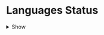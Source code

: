 # Languages Status
<details>
<summary>Show</summary>
<p>
|Language|                                                                                                                                                                                                                                                                                                                                                                                                                                                                                                                                                                                                                                                                                                                                                                                                                                                                                                                                                                                                                                                                                                                                                                                                                                                                                                                                                                                                                                                                                                                                                                                                                                                                                                      Not Done                                                                                                                                                                                                                                                                                                                                                                                                                                                                                                                                                                                                                                                                                                                                                                                                                                                                                                                                                                                                                                                                                                                                                                                                                                                                                                                                                                                                                                                                                                                                                                                                                                                                                                      |
|--------|--------------------------------------------------------------------------------------------------------------------------------------------------------------------------------------------------------------------------------------------------------------------------------------------------------------------------------------------------------------------------------------------------------------------------------------------------------------------------------------------------------------------------------------------------------------------------------------------------------------------------------------------------------------------------------------------------------------------------------------------------------------------------------------------------------------------------------------------------------------------------------------------------------------------------------------------------------------------------------------------------------------------------------------------------------------------------------------------------------------------------------------------------------------------------------------------------------------------------------------------------------------------------------------------------------------------------------------------------------------------------------------------------------------------------------------------------------------------------------------------------------------------------------------------------------------------------------------------------------------------------------------------------------------------------------------------------------------------------------------------------------------------------------------------------------------------------------------------------------------------------------------------------------------------------------------------------------------------------------------------------------------------------------------------------------------------------------------------------------------------------------------------------------------------------------------------------------------------------------------------------------------------------------------------------------------------------------------------------------------------------------------------------------------------------------------------------------------------------------------------------------------------------------------------------------------------------------------------------------------------------------------------------------------------------------------------------------------------------------------------------------------------------------------------------------------------------------------------------------------------------------------------------------------------------------------------------------------------------------------------------------------------------------------------------------------------------------------------------------------------------------------------------------------------------------------------------------------------------------------------------------------------------------------------------------------------------------------------------------------------------------------------------------------------|
|ru      |clan_5, glitch_1, sudo_4, udl_7, pmbot_1, pmbot_2, pmbot_3, pmbot_4, pmbot_5, pmbot_6, pmbot_7,                                                                                                                                                                                                                                                                                                                                                                                                                                                                                                                                                                                                                                                                                                                                                                                                                                                                                                                                                                                                                                                                                                                                                                                                                                                                                                                                                                                                                                                                                                                                                                                                                                                                                                                                                                                                                                                                                                                                                                                                                                                                                                                                                                                                                                                                                                                                                                                                                                                                                                                                                                                                                                                                                                                                                                                                                                                                                                                                                                                                                                                                                                                                                                                                                                                                                                                     |
|fr      |com_1, com_2, com_3, com_4, com_5, com_6, can_1, can_2, can_3, can_4, help_1, help_2, help_3, help_4, help_5, help_6, help_7, help_8, help_9, help_10, help_11, userlogs_1, userlogs_2, userlogs_3, userlogs_4, userlogs_5, adm_1, adm_2, adm_3, pro_1, pro_2, de_1, de_2, ban_1, ban_2, ban_3, ban_4, ban_5, tban_1, tban_2, unban_1, unban_2, unban_3, kick_1, kick_2, kick_3, kick_4, pin_1, pinned_1, unpin_1, listpin_1, purge_1, purgeall_1, purgeall_2, aki_1, aki_2, aki_3, antiflood_1, antiflood_2, antiflood_3, antiflood_4, antiflood_5, ascii_1, ascii_2, audiotools_1, audiotools_2, audiotools_3, audiotools_4, audiotools_5, audiotools_6, audiotools_7, audiotools_8, audiotools_9, audiotools_10, asstcmd_1, asstcmd_2, asstcmd_3, asstcmd_4, asstcmd_5, asstcmd_6, act_1, act_2, autopic_1, autopic_2, autopic_3, autopic_4, autopic_5, inline_1, inline_2, inline_3, inline_4, inline_5, inline_6, inline_7, inline_8, inline_9, tagnot_1, tagnot_2, wspr_1, wspr_2, wspr_3, wspr_4, wspr_5, afk_1, afk_2, afk_3, afk_4, afk_5, afk_6, bot_1, bot_2, bot_3, bot_4, bot_5, alive_1, log, ping, usage, usage_simple, shutdown, blk_1, blk_2, blk_3, blk_4, blk_5, blk_6, bd_1, bd_2, bd_3, bd_4, bd_5, bd_6, bd_7, bd_8, bd_9, calc_1, calc_2, cha_1, cha_2, cha_3, cha_4, cha_5, cha_6, cha_7, cha_8, carbon_1, carbon_2, carbon_3, chab_1, chab_2, chab_3, chats_1, chats_2, chats_3, chats_4, chats_5, chats_6, clan_1, clan_2, clan_3, clan_4, clan_5, cvt_1, cvt_2, cvt_3, cvt_4, cvt_5, cvt_6, cvt_7, cvt_8, eod_1, eod_2, core_1, core_2, core_3, core_4, core_5, core_6, core_7, core_8, core_9, core_10, core_11, core_12, core_13, core_14, core_15, core_16, core_17, core_18, devs_1, devs_2, devs_3, dm_1, dm_2, dm_3, dm_4, dm_5, dm_6, echo_1, fka_1, sf_1, sf_2, sf_3, sf_4, sf_5, sf_6, sf_7, sf_8, sf_9, sf_10, sf_11, sf_12, sf_13, sf_14, sf_15, sf_16, sf_17, sf_18, sf_19, sf_20, sf_21, sf_22, sf_23, flr_1, flr_2, flr_3, flr_4, flr_5, flr_6, fgn_1, fsub_1, fsub_2, fsub_3, fsub_4, fsub_5, fsub_6, fsub_7, fsub_8, ex_1, gdrive_1, gdrive_2, gdrive_3, gdrive_4, gdrive_5, gdrive_6, gdrive_7, gas_1, grt_1, grt_2, grt_3, grt_4, grt_5, grt_6, grt_7, glitch_1, mdi_1, nightm_1, nightm_2, nightm_3, nightm_4, nightm_5, pmperm_1, pmperm_2, pmperm_3, schdl_1, schdl_2, srch_1, srch_2, srch_3, snip_1, snip_2, snip_3, spcltool_1, spcltool_2, spcltool_3, spcltool_4, spcltool_5, spcltool_6, spcltool_7, spcltool_8, spcltool_9, sudo_1, sudo_2, sudo_3, sudo_4, unspl_1, upd_1, upd_2, upd_3, upd_4, upd_5, upd_6, upd_7, udl_1, udl_2, udl_3, udl_4, udl_5, udl_6, udl_7, wrd_1, wrd_2, wrd_3, wrd_4, wrd_5, wrd_6, wrd_7, wrd_8, prof_1, prof_2, notes_1, notes_2, notes_3, notes_4, notes_5, sts_1, sts_2, sts_3, sts_4, sts_5, sts_6, sts_7, sts_8, sts_9, sts_10, sts_11, sts_12, sts_13, whs_1, whs_2, whs_3, whs_4, wbl_1, writer_1, wbs_1, wbs_2, wbs_3, youtube_1, youtube_2, youtube_3, youtube_4, youtube_5, youtube_6, youtube_7, youtube_8, zip_1, zip_2, zip_3, ast_1, ast_2, ast_3, instu_1, instu_2, instu_3, instu_4, clst_1, clst_2, clst_3, clst_4, clst_5, pmbot_1, pmbot_2, pmbot_3, pmbot_4, pmbot_5, pmbot_6, pmbot_7, vcbot_1, vcbot_2, vcbot_3, vcbot_4, vcbot_5, vcbot_6, vcbot_7, vcbot_8, vcbot_9, vcbot_10, vcbot_11, vcbot_12, vcbot_13, vcbot_14, vcbot_15, vcbot_16, vcbot_17, vcbot_18, vcbot_19, vcbot_20, vcbot_21, vcbot_22, |
|en      |                                                                                                                                                                                                                                                                                                                                                                                                                                                                                                                                                                                                                                                                                                                                                                                                                                                                                                                                                                                                                                                                                                                                                                                                                                                                                                                                                                                                                                                                                                                                                                                                                                                                                                                                                                                                                                                                                                                                                                                                                                                                                                                                                                                                                                                                                                                                                                                                                                                                                                                                                                                                                                                                                                                                                                                                                                                                                                                                                                                                                                                                                                                                                                                                                                                                                                                                                                                                                    |
|fa      |com_3, com_4, com_5, com_6, can_1, can_2, can_3, can_4, help_4, help_5, help_6, help_7, help_8, help_9, help_10, help_11, userlogs_1, userlogs_2, userlogs_3, userlogs_4, userlogs_5, adm_1, adm_2, adm_3, pro_1, pro_2, de_1, de_2, ban_1, ban_2, ban_3, ban_4, ban_5, tban_1, tban_2, unban_1, unban_2, unban_3, kick_1, kick_2, kick_3, kick_4, pin_1, pinned_1, unpin_1, listpin_1, purge_1, purgeall_1, purgeall_2, aki_1, aki_2, aki_3, antiflood_1, antiflood_2, antiflood_3, antiflood_4, antiflood_5, ascii_1, ascii_2, audiotools_1, audiotools_2, audiotools_3, audiotools_4, audiotools_5, audiotools_6, audiotools_7, audiotools_8, audiotools_9, audiotools_10, asstcmd_1, asstcmd_2, asstcmd_3, asstcmd_4, asstcmd_5, asstcmd_6, act_1, act_2, autopic_4, autopic_5, inline_6, inline_7, inline_8, inline_9, wspr_3, wspr_4, wspr_5, bot_1, bot_2, bot_3, bot_4, bot_5, log, ping, usage, usage_simple, blk_1, blk_2, blk_3, blk_4, blk_5, blk_6, bd_7, bd_8, bd_9, calc_1, calc_2, cha_1, cha_2, cha_3, cha_4, cha_5, cha_6, cha_7, cha_8, carbon_3, chab_1, chab_2, chab_3, clan_1, clan_2, clan_3, clan_4, clan_5, cvt_5, cvt_6, cvt_7, cvt_8, eod_1, eod_2, devs_1, devs_2, devs_3, dm_1, dm_2, dm_3, dm_4, dm_5, dm_6, echo_1, fka_1, sf_22, sf_23, flr_1, flr_2, flr_3, flr_4, flr_5, flr_6, fgn_1, fsub_1, fsub_2, fsub_3, fsub_4, fsub_5, fsub_6, fsub_7, fsub_8, ex_1, gas_1, grt_1, grt_2, grt_3, grt_4, grt_5, grt_6, grt_7, glitch_1, mdi_1, nightm_1, nightm_2, nightm_3, nightm_4, nightm_5, schdl_1, schdl_2, srch_1, srch_2, srch_3, snip_1, snip_2, snip_3, spcltool_1, spcltool_2, spcltool_3, spcltool_4, spcltool_5, spcltool_6, spcltool_7, spcltool_8, spcltool_9, sudo_1, sudo_2, sudo_3, sudo_4, unspl_1, udl_4, udl_5, udl_6, udl_7, wrd_4, wrd_5, wrd_6, wrd_7, wrd_8, prof_1, prof_2, notes_1, notes_2, notes_3, notes_4, notes_5, sts_1, sts_2, sts_3, sts_4, sts_5, sts_6, sts_7, sts_8, sts_9, sts_10, sts_11, sts_12, sts_13, whs_1, whs_2, whs_3, whs_4, wbl_1, writer_1, wbs_1, wbs_2, wbs_3, youtube_1, youtube_2, youtube_3, youtube_4, youtube_5, youtube_6, youtube_7, youtube_8, zip_1, zip_2, zip_3, instu_1, instu_2, instu_3, instu_4, clst_1, clst_2, clst_3, clst_4, clst_5, pmbot_1, pmbot_2, pmbot_3, pmbot_4, pmbot_5, pmbot_6, pmbot_7, vcbot_1, vcbot_2, vcbot_3, vcbot_4, vcbot_5, vcbot_6, vcbot_7, vcbot_8, vcbot_9, vcbot_10, vcbot_11, vcbot_12, vcbot_13, vcbot_14, vcbot_15, vcbot_16, vcbot_17, vcbot_18, vcbot_19, vcbot_20, vcbot_21, vcbot_22,                                                                                                                                                                                                                                                                                                                                                                                                                                                                                                                                                                                                                                                                                                                                                                                                                                                                                            |
|bn      |com_3, com_4, com_5, com_6, can_1, can_2, can_3, can_4, help_5, help_6, help_7, help_8, help_9, help_10, help_11, userlogs_1, userlogs_2, userlogs_3, userlogs_4, userlogs_5, adm_1, adm_2, adm_3, pro_1, pro_2, de_1, de_2, ban_1, ban_2, ban_3, ban_4, ban_5, tban_1, tban_2, unban_1, unban_2, unban_3, kick_1, kick_2, kick_3, kick_4, pin_1, pinned_1, unpin_1, listpin_1, purge_1, purgeall_1, purgeall_2, aki_1, aki_2, aki_3, antiflood_1, antiflood_2, antiflood_3, antiflood_4, antiflood_5, ascii_1, ascii_2, audiotools_1, audiotools_2, audiotools_3, audiotools_4, audiotools_5, audiotools_6, audiotools_7, audiotools_8, audiotools_9, audiotools_10, asstcmd_1, asstcmd_2, asstcmd_3, asstcmd_4, asstcmd_5, asstcmd_6, act_1, act_2, autopic_4, autopic_5, inline_6, inline_7, inline_8, inline_9, wspr_3, wspr_4, wspr_5, bot_1, bot_2, bot_3, bot_4, bot_5, usage_simple, blk_1, blk_2, blk_3, blk_4, blk_5, blk_6, bd_7, bd_8, bd_9, calc_1, calc_2, cha_1, cha_2, cha_3, cha_4, cha_5, cha_6, cha_7, cha_8, carbon_3, chab_1, chab_2, chab_3, clan_1, clan_2, clan_3, clan_4, clan_5, cvt_5, cvt_6, cvt_7, cvt_8, eod_1, eod_2, devs_1, devs_2, devs_3, dm_1, dm_2, dm_3, dm_4, dm_5, dm_6, echo_1, fka_1, sf_22, sf_23, flr_1, flr_2, flr_3, flr_4, flr_5, flr_6, fgn_1, fsub_1, fsub_2, fsub_3, fsub_4, fsub_5, fsub_6, fsub_7, fsub_8, ex_1, gas_1, grt_1, grt_2, grt_3, grt_4, grt_5, grt_6, grt_7, glitch_1, mdi_1, nightm_1, nightm_2, nightm_3, nightm_4, nightm_5, schdl_1, schdl_2, srch_1, srch_2, srch_3, snip_1, snip_2, snip_3, spcltool_1, spcltool_2, spcltool_3, spcltool_4, spcltool_5, spcltool_6, spcltool_7, spcltool_8, spcltool_9, sudo_1, sudo_2, sudo_3, sudo_4, unspl_1, udl_4, udl_5, udl_6, udl_7, wrd_4, wrd_5, wrd_6, wrd_7, wrd_8, prof_1, prof_2, notes_1, notes_2, notes_3, notes_4, notes_5, sts_1, sts_2, sts_3, sts_4, sts_5, sts_6, sts_7, sts_8, sts_9, sts_10, sts_11, sts_12, sts_13, whs_1, whs_2, whs_3, whs_4, wbl_1, writer_1, wbs_1, wbs_2, wbs_3, youtube_1, youtube_2, youtube_3, youtube_4, youtube_5, youtube_6, youtube_7, youtube_8, zip_1, zip_2, zip_3, instu_1, instu_2, instu_3, instu_4, clst_1, clst_2, clst_3, clst_4, clst_5, pmbot_1, pmbot_2, pmbot_3, pmbot_4, pmbot_5, pmbot_6, pmbot_7, vcbot_1, vcbot_2, vcbot_3, vcbot_4, vcbot_5, vcbot_6, vcbot_7, vcbot_8, vcbot_9, vcbot_10, vcbot_11, vcbot_12, vcbot_13, vcbot_14, vcbot_15, vcbot_16, vcbot_17, vcbot_18, vcbot_19, vcbot_20, vcbot_21, vcbot_22,                                                                                                                                                                                                                                                                                                                                                                                                                                                                                                                                                                                                                                                                                                                                                                                                                                                                                                                      |
|pt-br   |com_3, com_4, com_5, com_6, can_1, can_2, can_3, can_4, help_4, help_5, help_6, help_7, help_8, help_9, help_10, help_11, userlogs_1, userlogs_2, userlogs_3, userlogs_4, userlogs_5, adm_1, adm_2, adm_3, pro_1, pro_2, de_1, de_2, ban_1, ban_2, ban_3, ban_4, ban_5, tban_1, tban_2, unban_1, unban_2, unban_3, kick_1, kick_2, kick_3, kick_4, pin_1, pinned_1, unpin_1, listpin_1, purge_1, purgeall_1, purgeall_2, aki_1, aki_2, aki_3, antiflood_1, antiflood_2, antiflood_3, antiflood_4, antiflood_5, ascii_1, ascii_2, audiotools_1, audiotools_2, audiotools_3, audiotools_4, audiotools_5, audiotools_6, audiotools_7, audiotools_8, audiotools_9, audiotools_10, asstcmd_1, asstcmd_2, asstcmd_3, asstcmd_4, asstcmd_5, asstcmd_6, act_1, act_2, autopic_4, autopic_5, inline_6, inline_7, inline_8, inline_9, wspr_3, wspr_4, wspr_5, bot_1, bot_2, bot_3, bot_4, bot_5, usage_simple, blk_1, blk_2, blk_3, blk_4, blk_5, blk_6, bd_7, bd_8, bd_9, calc_1, calc_2, cha_1, cha_2, cha_3, cha_4, cha_5, cha_6, cha_7, cha_8, carbon_3, chab_1, chab_2, chab_3, clan_1, clan_2, clan_3, clan_4, clan_5, cvt_5, cvt_6, cvt_7, cvt_8, eod_1, eod_2, devs_1, devs_2, devs_3, dm_1, dm_2, dm_3, dm_4, dm_5, dm_6, echo_1, fka_1, sf_22, sf_23, flr_1, flr_2, flr_3, flr_4, flr_5, flr_6, fgn_1, fsub_1, fsub_2, fsub_3, fsub_4, fsub_5, fsub_6, fsub_7, fsub_8, ex_1, gas_1, grt_1, grt_2, grt_3, grt_4, grt_5, grt_6, grt_7, glitch_1, mdi_1, nightm_1, nightm_2, nightm_3, nightm_4, nightm_5, schdl_1, schdl_2, srch_1, srch_2, srch_3, snip_1, snip_2, snip_3, spcltool_1, spcltool_2, spcltool_3, spcltool_4, spcltool_5, spcltool_6, spcltool_7, spcltool_8, spcltool_9, sudo_1, sudo_2, sudo_3, sudo_4, unspl_1, udl_4, udl_5, udl_6, udl_7, wrd_4, wrd_5, wrd_6, wrd_7, wrd_8, prof_1, prof_2, notes_1, notes_2, notes_3, notes_4, notes_5, sts_1, sts_2, sts_3, sts_4, sts_5, sts_6, sts_7, sts_8, sts_9, sts_10, sts_11, sts_12, sts_13, whs_1, whs_2, whs_3, whs_4, wbl_1, writer_1, wbs_1, wbs_2, wbs_3, youtube_1, youtube_2, youtube_3, youtube_4, youtube_5, youtube_6, youtube_7, youtube_8, zip_1, zip_2, zip_3, instu_1, instu_2, instu_3, instu_4, clst_1, clst_2, clst_3, clst_4, clst_5, pmbot_1, pmbot_2, pmbot_3, pmbot_4, pmbot_5, pmbot_6, pmbot_7, vcbot_1, vcbot_2, vcbot_3, vcbot_4, vcbot_5, vcbot_6, vcbot_7, vcbot_8, vcbot_9, vcbot_10, vcbot_11, vcbot_12, vcbot_13, vcbot_14, vcbot_15, vcbot_16, vcbot_17, vcbot_18, vcbot_19, vcbot_20, vcbot_21, vcbot_22,                                                                                                                                                                                                                                                                                                                                                                                                                                                                                                                                                                                                                                                                                                                                                                                                                                                                                                              |
|ta      |com_3, com_4, com_5, com_6, can_1, can_2, can_3, can_4, help_5, help_6, help_7, help_8, help_9, help_10, help_11, userlogs_1, userlogs_2, userlogs_3, userlogs_4, userlogs_5, adm_1, adm_2, adm_3, pro_1, pro_2, de_1, de_2, ban_1, ban_2, ban_3, ban_4, ban_5, tban_1, tban_2, unban_1, unban_2, unban_3, kick_1, kick_2, kick_3, kick_4, pin_1, pinned_1, unpin_1, listpin_1, purge_1, purgeall_1, purgeall_2, aki_1, aki_2, aki_3, antiflood_1, antiflood_2, antiflood_3, antiflood_4, antiflood_5, ascii_1, ascii_2, audiotools_1, audiotools_2, audiotools_3, audiotools_4, audiotools_5, audiotools_6, audiotools_7, audiotools_8, audiotools_9, audiotools_10, asstcmd_1, asstcmd_2, asstcmd_3, asstcmd_4, asstcmd_5, asstcmd_6, act_1, act_2, autopic_4, autopic_5, inline_6, inline_7, inline_8, inline_9, wspr_3, wspr_4, wspr_5, bot_1, bot_2, bot_3, bot_4, bot_5, usage_simple, blk_1, blk_2, blk_3, blk_4, blk_5, blk_6, bd_7, bd_8, bd_9, calc_1, calc_2, cha_1, cha_2, cha_3, cha_4, cha_5, cha_6, cha_7, cha_8, carbon_3, chab_1, chab_2, chab_3, clan_1, clan_2, clan_3, clan_4, clan_5, cvt_5, cvt_6, cvt_7, cvt_8, eod_1, eod_2, devs_1, devs_2, devs_3, dm_1, dm_2, dm_3, dm_4, dm_5, dm_6, echo_1, fka_1, sf_22, sf_23, flr_1, flr_2, flr_3, flr_4, flr_5, flr_6, fgn_1, fsub_1, fsub_2, fsub_3, fsub_4, fsub_5, fsub_6, fsub_7, fsub_8, ex_1, gas_1, grt_1, grt_2, grt_3, grt_4, grt_5, grt_6, grt_7, glitch_1, mdi_1, nightm_1, nightm_2, nightm_3, nightm_4, nightm_5, schdl_1, schdl_2, srch_1, srch_2, srch_3, snip_1, snip_2, snip_3, spcltool_1, spcltool_2, spcltool_3, spcltool_4, spcltool_5, spcltool_6, spcltool_7, spcltool_8, spcltool_9, sudo_1, sudo_2, sudo_3, sudo_4, unspl_1, udl_4, udl_5, udl_6, udl_7, wrd_4, wrd_5, wrd_6, wrd_7, wrd_8, prof_1, prof_2, notes_1, notes_2, notes_3, notes_4, notes_5, sts_1, sts_2, sts_3, sts_4, sts_5, sts_6, sts_7, sts_8, sts_9, sts_10, sts_11, sts_12, sts_13, whs_1, whs_2, whs_3, whs_4, wbl_1, writer_1, wbs_1, wbs_2, wbs_3, youtube_1, youtube_2, youtube_3, youtube_4, youtube_5, youtube_6, youtube_7, youtube_8, zip_1, zip_2, zip_3, instu_1, instu_2, instu_3, instu_4, clst_1, clst_2, clst_3, clst_4, clst_5, pmbot_1, pmbot_2, pmbot_3, pmbot_4, pmbot_5, pmbot_6, pmbot_7, vcbot_1, vcbot_2, vcbot_3, vcbot_4, vcbot_5, vcbot_6, vcbot_7, vcbot_8, vcbot_9, vcbot_10, vcbot_11, vcbot_12, vcbot_13, vcbot_14, vcbot_15, vcbot_16, vcbot_17, vcbot_18, vcbot_19, vcbot_20, vcbot_21, vcbot_22,                                                                                                                                                                                                                                                                                                                                                                                                                                                                                                                                                                                                                                                                                                                                                                                                                                                                                                                      |
|id      |clan_5, glitch_1, sudo_4, udl_7,                                                                                                                                                                                                                                                                                                                                                                                                                                                                                                                                                                                                                                                                                                                                                                                                                                                                                                                                                                                                                                                                                                                                                                                                                                                                                                                                                                                                                                                                                                                                                                                                                                                                                                                                                                                                                                                                                                                                                                                                                                                                                                                                                                                                                                                                                                                                                                                                                                                                                                                                                                                                                                                                                                                                                                                                                                                                                                                                                                                                                                                                                                                                                                                                                                                                                                                                                                                    |
|ml      |com_3, com_4, com_5, com_6, can_1, can_2, can_3, can_4, help_5, help_6, help_7, help_8, help_9, help_10, help_11, userlogs_1, userlogs_2, userlogs_3, userlogs_4, userlogs_5, adm_1, adm_2, adm_3, pro_1, pro_2, de_1, de_2, ban_1, ban_2, ban_3, ban_4, ban_5, tban_1, tban_2, unban_1, unban_2, unban_3, kick_1, kick_2, kick_3, kick_4, pin_1, pinned_1, unpin_1, listpin_1, purge_1, purgeall_1, purgeall_2, aki_1, aki_2, aki_3, antiflood_1, antiflood_2, antiflood_3, antiflood_4, antiflood_5, ascii_1, ascii_2, audiotools_1, audiotools_2, audiotools_3, audiotools_4, audiotools_5, audiotools_6, audiotools_7, audiotools_8, audiotools_9, audiotools_10, asstcmd_1, asstcmd_2, asstcmd_3, asstcmd_4, asstcmd_5, asstcmd_6, act_1, act_2, autopic_4, autopic_5, inline_6, inline_7, inline_8, inline_9, wspr_3, wspr_4, wspr_5, bot_1, bot_2, bot_3, bot_4, bot_5, usage_simple, blk_1, blk_2, blk_3, blk_4, blk_5, blk_6, bd_7, bd_8, bd_9, calc_1, calc_2, cha_1, cha_2, cha_3, cha_4, cha_5, cha_6, cha_7, cha_8, carbon_3, chab_1, chab_2, chab_3, clan_1, clan_2, clan_3, clan_4, clan_5, cvt_5, cvt_6, cvt_7, cvt_8, eod_1, eod_2, devs_1, devs_2, devs_3, dm_1, dm_2, dm_3, dm_4, dm_5, dm_6, echo_1, fka_1, sf_22, sf_23, flr_1, flr_2, flr_3, flr_4, flr_5, flr_6, fgn_1, fsub_1, fsub_2, fsub_3, fsub_4, fsub_5, fsub_6, fsub_7, fsub_8, ex_1, gas_1, grt_1, grt_2, grt_3, grt_4, grt_5, grt_6, grt_7, glitch_1, mdi_1, nightm_1, nightm_2, nightm_3, nightm_4, nightm_5, schdl_1, schdl_2, srch_1, srch_2, srch_3, snip_1, snip_2, snip_3, spcltool_1, spcltool_2, spcltool_3, spcltool_4, spcltool_5, spcltool_6, spcltool_7, spcltool_8, spcltool_9, sudo_1, sudo_2, sudo_3, sudo_4, unspl_1, udl_4, udl_5, udl_6, udl_7, wrd_4, wrd_5, wrd_6, wrd_7, wrd_8, prof_1, prof_2, notes_1, notes_2, notes_3, notes_4, notes_5, sts_1, sts_2, sts_3, sts_4, sts_5, sts_6, sts_7, sts_8, sts_9, sts_10, sts_11, sts_12, sts_13, whs_1, whs_2, whs_3, whs_4, wbl_1, writer_1, wbs_1, wbs_2, wbs_3, youtube_1, youtube_2, youtube_3, youtube_4, youtube_5, youtube_6, youtube_7, youtube_8, zip_1, zip_2, zip_3, instu_1, instu_2, instu_3, instu_4, clst_1, clst_2, clst_3, clst_4, clst_5, pmbot_1, pmbot_2, pmbot_3, pmbot_4, pmbot_5, pmbot_6, pmbot_7, vcbot_1, vcbot_2, vcbot_3, vcbot_4, vcbot_5, vcbot_6, vcbot_7, vcbot_8, vcbot_9, vcbot_10, vcbot_11, vcbot_12, vcbot_13, vcbot_14, vcbot_15, vcbot_16, vcbot_17, vcbot_18, vcbot_19, vcbot_20, vcbot_21, vcbot_22,                                                                                                                                                                                                                                                                                                                                                                                                                                                                                                                                                                                                                                                                                                                                                                                                                                                                                                                      |
|si      |com_3, com_4, com_5, com_6, can_1, can_2, can_3, can_4, help_5, help_6, help_7, help_8, help_9, help_10, help_11, userlogs_1, userlogs_2, userlogs_3, userlogs_4, userlogs_5, adm_1, adm_2, adm_3, pro_1, pro_2, de_1, de_2, ban_1, ban_2, ban_3, ban_4, ban_5, tban_1, tban_2, unban_1, unban_2, unban_3, kick_1, kick_2, kick_3, kick_4, pin_1, pinned_1, unpin_1, listpin_1, purge_1, purgeall_1, purgeall_2, aki_1, aki_2, aki_3, antiflood_1, antiflood_2, antiflood_3, antiflood_4, antiflood_5, ascii_1, ascii_2, audiotools_1, audiotools_2, audiotools_3, audiotools_4, audiotools_5, audiotools_6, audiotools_7, audiotools_8, audiotools_9, audiotools_10, asstcmd_1, asstcmd_2, asstcmd_3, asstcmd_4, asstcmd_5, asstcmd_6, act_1, act_2, autopic_4, autopic_5, inline_6, inline_7, inline_8, inline_9, wspr_3, wspr_4, wspr_5, bot_1, bot_2, bot_3, bot_4, bot_5, usage_simple, blk_1, blk_2, blk_3, blk_4, blk_5, blk_6, bd_7, bd_8, bd_9, calc_1, calc_2, cha_1, cha_2, cha_3, cha_4, cha_5, cha_6, cha_7, cha_8, carbon_3, chab_1, chab_2, chab_3, clan_1, clan_2, clan_3, clan_4, clan_5, cvt_5, cvt_6, cvt_7, cvt_8, eod_1, eod_2, devs_1, devs_2, devs_3, dm_1, dm_2, dm_3, dm_4, dm_5, dm_6, echo_1, fka_1, sf_22, sf_23, flr_1, flr_2, flr_3, flr_4, flr_5, flr_6, fgn_1, fsub_1, fsub_2, fsub_3, fsub_4, fsub_5, fsub_6, fsub_7, fsub_8, ex_1, gas_1, grt_1, grt_2, grt_3, grt_4, grt_5, grt_6, grt_7, glitch_1, mdi_1, nightm_1, nightm_2, nightm_3, nightm_4, nightm_5, schdl_1, schdl_2, srch_1, srch_2, srch_3, snip_1, snip_2, snip_3, spcltool_1, spcltool_2, spcltool_3, spcltool_4, spcltool_5, spcltool_6, spcltool_7, spcltool_8, spcltool_9, sudo_1, sudo_2, sudo_3, sudo_4, unspl_1, udl_4, udl_5, udl_6, udl_7, wrd_4, wrd_5, wrd_6, wrd_7, wrd_8, prof_1, prof_2, notes_1, notes_2, notes_3, notes_4, notes_5, sts_1, sts_2, sts_3, sts_4, sts_5, sts_6, sts_7, sts_8, sts_9, sts_10, sts_11, sts_12, sts_13, whs_1, whs_2, whs_3, whs_4, wbl_1, writer_1, wbs_1, wbs_2, wbs_3, youtube_1, youtube_2, youtube_3, youtube_4, youtube_5, youtube_6, youtube_7, youtube_8, zip_1, zip_2, zip_3, instu_1, instu_2, instu_3, instu_4, clst_1, clst_2, clst_3, clst_4, clst_5, pmbot_1, pmbot_2, pmbot_3, pmbot_4, pmbot_5, pmbot_6, pmbot_7, vcbot_1, vcbot_2, vcbot_3, vcbot_4, vcbot_5, vcbot_6, vcbot_7, vcbot_8, vcbot_9, vcbot_10, vcbot_11, vcbot_12, vcbot_13, vcbot_14, vcbot_15, vcbot_16, vcbot_17, vcbot_18, vcbot_19, vcbot_20, vcbot_21, vcbot_22,                                                                                                                                                                                                                                                                                                                                                                                                                                                                                                                                                                                                                                                                                                                                                                                                                                                                                                                      |
|cn      |com_3, com_4, com_5, com_6, can_1, can_2, can_3, can_4, help_5, help_6, help_7, help_8, help_9, help_10, help_11, userlogs_1, userlogs_2, userlogs_3, userlogs_4, userlogs_5, adm_1, adm_2, adm_3, pro_1, pro_2, de_1, de_2, ban_1, ban_2, ban_3, ban_4, ban_5, tban_1, tban_2, unban_1, unban_2, unban_3, kick_1, kick_2, kick_3, kick_4, pin_1, pinned_1, unpin_1, listpin_1, purge_1, purgeall_1, purgeall_2, aki_1, aki_2, aki_3, antiflood_1, antiflood_2, antiflood_3, antiflood_4, antiflood_5, ascii_1, ascii_2, audiotools_1, audiotools_2, audiotools_3, audiotools_4, audiotools_5, audiotools_6, audiotools_7, audiotools_8, audiotools_9, audiotools_10, asstcmd_1, asstcmd_2, asstcmd_3, asstcmd_4, asstcmd_5, asstcmd_6, act_1, act_2, autopic_4, autopic_5, inline_6, inline_7, inline_8, inline_9, wspr_3, wspr_4, wspr_5, bot_1, bot_2, bot_3, bot_4, bot_5, usage_simple, blk_1, blk_2, blk_3, blk_4, blk_5, blk_6, bd_7, bd_8, bd_9, calc_1, calc_2, cha_1, cha_2, cha_3, cha_4, cha_5, cha_6, cha_7, cha_8, carbon_3, chab_1, chab_2, chab_3, clan_1, clan_2, clan_3, clan_4, clan_5, cvt_5, cvt_6, cvt_7, cvt_8, eod_1, eod_2, devs_1, devs_2, devs_3, dm_1, dm_2, dm_3, dm_4, dm_5, dm_6, echo_1, fka_1, sf_22, sf_23, flr_1, flr_2, flr_3, flr_4, flr_5, flr_6, fgn_1, fsub_1, fsub_2, fsub_3, fsub_4, fsub_5, fsub_6, fsub_7, fsub_8, ex_1, gas_1, grt_1, grt_2, grt_3, grt_4, grt_5, grt_6, grt_7, glitch_1, mdi_1, nightm_1, nightm_2, nightm_3, nightm_4, nightm_5, schdl_1, schdl_2, srch_1, srch_2, srch_3, snip_1, snip_2, snip_3, spcltool_1, spcltool_2, spcltool_3, spcltool_4, spcltool_5, spcltool_6, spcltool_7, spcltool_8, spcltool_9, sudo_1, sudo_2, sudo_3, sudo_4, unspl_1, udl_4, udl_5, udl_6, udl_7, wrd_4, wrd_5, wrd_6, wrd_7, wrd_8, prof_1, prof_2, notes_1, notes_2, notes_3, notes_4, notes_5, sts_1, sts_2, sts_3, sts_4, sts_5, sts_6, sts_7, sts_8, sts_9, sts_10, sts_11, sts_12, sts_13, whs_1, whs_2, whs_3, whs_4, wbl_1, writer_1, wbs_1, wbs_2, wbs_3, youtube_1, youtube_2, youtube_3, youtube_4, youtube_5, youtube_6, youtube_7, youtube_8, zip_1, zip_2, zip_3, instu_1, instu_2, instu_3, instu_4, clst_1, clst_2, clst_3, clst_4, clst_5, pmbot_1, pmbot_2, pmbot_3, pmbot_4, pmbot_5, pmbot_6, pmbot_7, vcbot_1, vcbot_2, vcbot_3, vcbot_4, vcbot_5, vcbot_6, vcbot_7, vcbot_8, vcbot_9, vcbot_10, vcbot_11, vcbot_12, vcbot_13, vcbot_14, vcbot_15, vcbot_16, vcbot_17, vcbot_18, vcbot_19, vcbot_20, vcbot_21, vcbot_22,                                                                                                                                                                                                                                                                                                                                                                                                                                                                                                                                                                                                                                                                                                                                                                                                                                                                                                                      |
|od      |com_3, com_4, com_5, com_6, can_1, can_2, can_3, can_4, help_5, help_6, help_7, help_8, help_9, help_10, help_11, userlogs_1, userlogs_2, userlogs_3, userlogs_4, userlogs_5, adm_1, adm_2, adm_3, pro_1, pro_2, de_1, de_2, ban_1, ban_2, ban_3, ban_4, ban_5, tban_1, tban_2, unban_1, unban_2, unban_3, kick_1, kick_2, kick_3, kick_4, pin_1, pinned_1, unpin_1, listpin_1, purge_1, purgeall_1, purgeall_2, aki_1, aki_2, aki_3, antiflood_1, antiflood_2, antiflood_3, antiflood_4, antiflood_5, ascii_1, ascii_2, audiotools_1, audiotools_2, audiotools_3, audiotools_4, audiotools_5, audiotools_6, audiotools_7, audiotools_8, audiotools_9, audiotools_10, asstcmd_1, asstcmd_2, asstcmd_3, asstcmd_4, asstcmd_5, asstcmd_6, act_1, act_2, autopic_4, autopic_5, inline_6, inline_7, inline_8, inline_9, wspr_3, wspr_4, wspr_5, bot_1, bot_2, bot_3, bot_4, bot_5, usage_simple, blk_1, blk_2, blk_3, blk_4, blk_5, blk_6, bd_7, bd_8, bd_9, calc_1, calc_2, cha_1, cha_2, cha_3, cha_4, cha_5, cha_6, cha_7, cha_8, carbon_3, chab_1, chab_2, chab_3, clan_1, clan_2, clan_3, clan_4, clan_5, cvt_5, cvt_6, cvt_7, cvt_8, eod_1, eod_2, devs_1, devs_2, devs_3, dm_1, dm_2, dm_3, dm_4, dm_5, dm_6, echo_1, fka_1, sf_22, sf_23, flr_1, flr_2, flr_3, flr_4, flr_5, flr_6, fgn_1, fsub_1, fsub_2, fsub_3, fsub_4, fsub_5, fsub_6, fsub_7, fsub_8, ex_1, gas_1, grt_1, grt_2, grt_3, grt_4, grt_5, grt_6, grt_7, glitch_1, mdi_1, nightm_1, nightm_2, nightm_3, nightm_4, nightm_5, schdl_1, schdl_2, srch_1, srch_2, srch_3, snip_1, snip_2, snip_3, spcltool_1, spcltool_2, spcltool_3, spcltool_4, spcltool_5, spcltool_6, spcltool_7, spcltool_8, spcltool_9, sudo_1, sudo_2, sudo_3, sudo_4, unspl_1, udl_4, udl_5, udl_6, udl_7, wrd_4, wrd_5, wrd_6, wrd_7, wrd_8, prof_1, prof_2, notes_1, notes_2, notes_3, notes_4, notes_5, sts_1, sts_2, sts_3, sts_4, sts_5, sts_6, sts_7, sts_8, sts_9, sts_10, sts_11, sts_12, sts_13, whs_1, whs_2, whs_3, whs_4, wbl_1, writer_1, wbs_1, wbs_2, wbs_3, youtube_1, youtube_2, youtube_3, youtube_4, youtube_5, youtube_6, youtube_7, youtube_8, zip_1, zip_2, zip_3, instu_1, instu_2, instu_3, instu_4, clst_1, clst_2, clst_3, clst_4, clst_5, pmbot_1, pmbot_2, pmbot_3, pmbot_4, pmbot_5, pmbot_6, pmbot_7, vcbot_1, vcbot_2, vcbot_3, vcbot_4, vcbot_5, vcbot_6, vcbot_7, vcbot_8, vcbot_9, vcbot_10, vcbot_11, vcbot_12, vcbot_13, vcbot_14, vcbot_15, vcbot_16, vcbot_17, vcbot_18, vcbot_19, vcbot_20, vcbot_21, vcbot_22,                                                                                                                                                                                                                                                                                                                                                                                                                                                                                                                                                                                                                                                                                                                                                                                                                                                                                                                      |
|mr      |com_3, com_4, com_5, com_6, can_1, can_2, can_3, can_4, help_5, help_6, help_7, help_8, help_9, help_10, help_11, userlogs_1, userlogs_2, userlogs_3, userlogs_4, userlogs_5, adm_1, adm_2, adm_3, pro_1, pro_2, de_1, de_2, ban_1, ban_2, ban_3, ban_4, ban_5, tban_1, tban_2, unban_1, unban_2, unban_3, kick_1, kick_2, kick_3, kick_4, pin_1, pinned_1, unpin_1, listpin_1, purge_1, purgeall_1, purgeall_2, aki_1, aki_2, aki_3, antiflood_1, antiflood_2, antiflood_3, antiflood_4, antiflood_5, ascii_1, ascii_2, audiotools_1, audiotools_2, audiotools_3, audiotools_4, audiotools_5, audiotools_6, audiotools_7, audiotools_8, audiotools_9, audiotools_10, asstcmd_1, asstcmd_2, asstcmd_3, asstcmd_4, asstcmd_5, asstcmd_6, act_1, act_2, autopic_4, autopic_5, inline_6, inline_7, inline_8, inline_9, wspr_3, wspr_4, wspr_5, bot_1, bot_2, bot_3, bot_4, bot_5, log, ping, usage, usage_simple, shutdown, blk_1, blk_2, blk_3, blk_4, blk_5, blk_6, bd_7, bd_8, bd_9, calc_1, calc_2, cha_1, cha_2, cha_3, cha_4, cha_5, cha_6, cha_7, cha_8, carbon_3, chab_1, chab_2, chab_3, clan_1, clan_2, clan_3, clan_4, clan_5, cvt_5, cvt_6, cvt_7, cvt_8, eod_1, eod_2, devs_1, devs_2, devs_3, dm_1, dm_2, dm_3, dm_4, dm_5, dm_6, echo_1, fka_1, sf_22, sf_23, flr_1, flr_2, flr_3, flr_4, flr_5, flr_6, fgn_1, fsub_1, fsub_2, fsub_3, fsub_4, fsub_5, fsub_6, fsub_7, fsub_8, ex_1, gas_1, grt_1, grt_2, grt_3, grt_4, grt_5, grt_6, grt_7, glitch_1, mdi_1, nightm_1, nightm_2, nightm_3, nightm_4, nightm_5, schdl_1, schdl_2, srch_1, srch_2, srch_3, snip_1, snip_2, snip_3, spcltool_1, spcltool_2, spcltool_3, spcltool_4, spcltool_5, spcltool_6, spcltool_7, spcltool_8, spcltool_9, sudo_1, sudo_2, sudo_3, sudo_4, unspl_1, udl_4, udl_5, udl_6, udl_7, wrd_4, wrd_5, wrd_6, wrd_7, wrd_8, prof_1, prof_2, notes_1, notes_2, notes_3, notes_4, notes_5, sts_1, sts_2, sts_3, sts_4, sts_5, sts_6, sts_7, sts_8, sts_9, sts_10, sts_11, sts_12, sts_13, whs_1, whs_2, whs_3, whs_4, wbl_1, writer_1, wbs_1, wbs_2, wbs_3, youtube_1, youtube_2, youtube_3, youtube_4, youtube_5, youtube_6, youtube_7, youtube_8, zip_1, zip_2, zip_3, instu_1, instu_2, instu_3, instu_4, clst_1, clst_2, clst_3, clst_4, clst_5, pmbot_1, pmbot_2, pmbot_3, pmbot_4, pmbot_5, pmbot_6, pmbot_7, vcbot_1, vcbot_2, vcbot_3, vcbot_4, vcbot_5, vcbot_6, vcbot_7, vcbot_8, vcbot_9, vcbot_10, vcbot_11, vcbot_12, vcbot_13, vcbot_14, vcbot_15, vcbot_16, vcbot_17, vcbot_18, vcbot_19, vcbot_20, vcbot_21, vcbot_22,                                                                                                                                                                                                                                                                                                                                                                                                                                                                                                                                                                                                                                                                                                                                                                                                                                                                                          |
|it      |com_3, com_4, com_5, com_6, can_1, can_2, can_3, can_4, help_5, help_6, help_7, help_8, help_9, help_10, help_11, userlogs_1, userlogs_2, userlogs_3, userlogs_4, userlogs_5, adm_1, adm_2, adm_3, pro_1, pro_2, de_1, de_2, ban_1, ban_2, ban_3, ban_4, ban_5, tban_1, tban_2, unban_1, unban_2, unban_3, kick_1, kick_2, kick_3, kick_4, pin_1, pinned_1, unpin_1, listpin_1, purge_1, purgeall_1, purgeall_2, aki_1, aki_2, aki_3, antiflood_1, antiflood_2, antiflood_3, antiflood_4, antiflood_5, ascii_1, ascii_2, audiotools_1, audiotools_2, audiotools_3, audiotools_4, audiotools_5, audiotools_6, audiotools_7, audiotools_8, audiotools_9, audiotools_10, asstcmd_1, asstcmd_2, asstcmd_3, asstcmd_4, asstcmd_5, asstcmd_6, act_1, act_2, autopic_4, autopic_5, inline_6, inline_7, inline_8, inline_9, wspr_3, wspr_4, wspr_5, bot_1, bot_2, bot_3, bot_4, bot_5, usage_simple, blk_1, blk_2, blk_3, blk_4, blk_5, blk_6, bd_7, bd_8, bd_9, calc_1, calc_2, cha_1, cha_2, cha_3, cha_4, cha_5, cha_6, cha_7, cha_8, carbon_3, chab_1, chab_2, chab_3, chats_6, clan_1, clan_2, clan_3, clan_4, clan_5, cvt_5, cvt_6, cvt_7, cvt_8, eod_1, eod_2, devs_1, devs_2, devs_3, dm_1, dm_2, dm_3, dm_4, dm_5, dm_6, echo_1, fka_1, sf_22, sf_23, flr_1, flr_2, flr_3, flr_4, flr_5, flr_6, fgn_1, fsub_1, fsub_2, fsub_3, fsub_4, fsub_5, fsub_6, fsub_7, fsub_8, ex_1, gas_1, grt_1, grt_2, grt_3, grt_4, grt_5, grt_6, grt_7, glitch_1, mdi_1, nightm_1, nightm_2, nightm_3, nightm_4, nightm_5, schdl_1, schdl_2, srch_1, srch_2, srch_3, snip_1, snip_2, snip_3, spcltool_1, spcltool_2, spcltool_3, spcltool_4, spcltool_5, spcltool_6, spcltool_7, spcltool_8, spcltool_9, sudo_1, sudo_2, sudo_3, sudo_4, unspl_1, udl_4, udl_5, udl_6, udl_7, wrd_4, wrd_5, wrd_6, wrd_7, wrd_8, prof_1, prof_2, notes_1, notes_2, notes_3, notes_4, notes_5, sts_1, sts_2, sts_3, sts_4, sts_5, sts_6, sts_7, sts_8, sts_9, sts_10, sts_11, sts_12, sts_13, whs_1, whs_2, whs_3, whs_4, wbl_1, writer_1, wbs_1, wbs_2, wbs_3, youtube_1, youtube_2, youtube_3, youtube_4, youtube_5, youtube_6, youtube_7, youtube_8, zip_1, zip_2, zip_3, instu_1, instu_2, instu_3, instu_4, clst_1, clst_2, clst_3, clst_4, clst_5, pmbot_1, pmbot_2, pmbot_3, pmbot_4, pmbot_5, pmbot_6, pmbot_7, vcbot_1, vcbot_2, vcbot_3, vcbot_4, vcbot_5, vcbot_6, vcbot_7, vcbot_8, vcbot_9, vcbot_10, vcbot_11, vcbot_12, vcbot_13, vcbot_14, vcbot_15, vcbot_16, vcbot_17, vcbot_18, vcbot_19, vcbot_20, vcbot_21, vcbot_22,                                                                                                                                                                                                                                                                                                                                                                                                                                                                                                                                                                                                                                                                                                                                                                                                                                                                                                             |
|ka      |com_3, com_4, com_5, com_6, can_1, can_2, can_3, can_4, help_5, help_6, help_7, help_8, help_9, help_10, help_11, userlogs_1, userlogs_2, userlogs_3, userlogs_4, userlogs_5, adm_1, adm_2, adm_3, pro_1, pro_2, de_1, de_2, ban_1, ban_2, ban_3, ban_4, ban_5, tban_1, tban_2, unban_1, unban_2, unban_3, kick_1, kick_2, kick_3, kick_4, pin_1, pinned_1, unpin_1, listpin_1, purge_1, purgeall_1, purgeall_2, aki_1, aki_2, aki_3, antiflood_1, antiflood_2, antiflood_3, antiflood_4, antiflood_5, ascii_1, ascii_2, audiotools_1, audiotools_2, audiotools_3, audiotools_4, audiotools_5, audiotools_6, audiotools_7, audiotools_8, audiotools_9, audiotools_10, asstcmd_1, asstcmd_2, asstcmd_3, asstcmd_4, asstcmd_5, asstcmd_6, act_1, act_2, autopic_4, autopic_5, inline_6, inline_7, inline_8, inline_9, wspr_3, wspr_4, wspr_5, bot_1, bot_2, bot_3, bot_4, bot_5, usage_simple, blk_1, blk_2, blk_3, blk_4, blk_5, blk_6, bd_7, bd_8, bd_9, calc_1, calc_2, cha_1, cha_2, cha_3, cha_4, cha_5, cha_6, cha_7, cha_8, carbon_3, chab_1, chab_2, chab_3, clan_1, clan_2, clan_3, clan_4, clan_5, cvt_5, cvt_6, cvt_7, cvt_8, eod_1, eod_2, devs_1, devs_2, devs_3, dm_1, dm_2, dm_3, dm_4, dm_5, dm_6, echo_1, fka_1, sf_22, sf_23, flr_1, flr_2, flr_3, flr_4, flr_5, flr_6, fgn_1, fsub_1, fsub_2, fsub_3, fsub_4, fsub_5, fsub_6, fsub_7, fsub_8, ex_1, gas_1, grt_1, grt_2, grt_3, grt_4, grt_5, grt_6, grt_7, glitch_1, mdi_1, nightm_1, nightm_2, nightm_3, nightm_4, nightm_5, schdl_1, schdl_2, srch_1, srch_2, srch_3, snip_1, snip_2, snip_3, spcltool_1, spcltool_2, spcltool_3, spcltool_4, spcltool_5, spcltool_6, spcltool_7, spcltool_8, spcltool_9, sudo_1, sudo_2, sudo_3, sudo_4, unspl_1, udl_4, udl_5, udl_6, udl_7, wrd_4, wrd_5, wrd_6, wrd_7, wrd_8, prof_1, prof_2, notes_1, notes_2, notes_3, notes_4, notes_5, sts_1, sts_2, sts_3, sts_4, sts_5, sts_6, sts_7, sts_8, sts_9, sts_10, sts_11, sts_12, sts_13, whs_1, whs_2, whs_3, whs_4, wbl_1, writer_1, wbs_1, wbs_2, wbs_3, youtube_1, youtube_2, youtube_3, youtube_4, youtube_5, youtube_6, youtube_7, youtube_8, zip_1, zip_2, zip_3, instu_1, instu_2, instu_3, instu_4, clst_1, clst_2, clst_3, clst_4, clst_5, pmbot_1, pmbot_2, pmbot_3, pmbot_4, pmbot_5, pmbot_6, pmbot_7, vcbot_1, vcbot_2, vcbot_3, vcbot_4, vcbot_5, vcbot_6, vcbot_7, vcbot_8, vcbot_9, vcbot_10, vcbot_11, vcbot_12, vcbot_13, vcbot_14, vcbot_15, vcbot_16, vcbot_17, vcbot_18, vcbot_19, vcbot_20, vcbot_21, vcbot_22,                                                                                                                                                                                                                                                                                                                                                                                                                                                                                                                                                                                                                                                                                                                                                                                                                                                                                                                      |
|az      |com_1, com_2, com_3, com_4, com_5, com_6, can_1, can_2, can_3, can_4, help_1, help_2, help_3, help_4, help_5, help_6, help_7, help_8, help_9, help_10, help_11, userlogs_1, userlogs_2, userlogs_3, userlogs_4, userlogs_5, adm_1, adm_2, adm_3, pro_1, pro_2, de_1, de_2, ban_1, ban_2, ban_3, ban_4, ban_5, tban_1, tban_2, unban_1, unban_2, unban_3, kick_1, kick_2, kick_3, kick_4, pin_1, pinned_1, unpin_1, listpin_1, purge_1, purgeall_1, purgeall_2, aki_1, aki_2, aki_3, antiflood_1, antiflood_2, antiflood_3, antiflood_4, antiflood_5, ascii_1, ascii_2, audiotools_1, audiotools_2, audiotools_3, audiotools_4, audiotools_5, audiotools_6, audiotools_7, audiotools_8, audiotools_9, audiotools_10, asstcmd_1, asstcmd_2, asstcmd_3, asstcmd_4, asstcmd_5, asstcmd_6, act_1, act_2, autopic_1, autopic_2, autopic_3, autopic_4, autopic_5, inline_1, inline_2, inline_3, inline_4, inline_5, inline_6, inline_7, inline_8, inline_9, tagnot_1, tagnot_2, wspr_1, wspr_2, wspr_3, wspr_4, wspr_5, afk_1, afk_2, afk_3, afk_4, afk_5, afk_6, bot_1, bot_2, bot_3, bot_4, bot_5, alive_1, log, ping, usage, usage_simple, shutdown, blk_1, blk_2, blk_3, blk_4, blk_5, blk_6, bd_1, bd_2, bd_3, bd_4, bd_5, bd_6, bd_7, bd_8, bd_9, calc_1, calc_2, cha_1, cha_2, cha_3, cha_4, cha_5, cha_6, cha_7, cha_8, carbon_1, carbon_2, carbon_3, chab_1, chab_2, chab_3, chats_1, chats_2, chats_3, chats_4, chats_5, chats_6, clan_1, clan_2, clan_3, clan_4, clan_5, cvt_1, cvt_2, cvt_3, cvt_4, cvt_5, cvt_6, cvt_7, cvt_8, eod_1, eod_2, core_1, core_2, core_3, core_4, core_5, core_6, core_7, core_8, core_9, core_10, core_11, core_12, core_13, core_14, core_15, core_16, core_17, core_18, devs_1, devs_2, devs_3, dm_1, dm_2, dm_3, dm_4, dm_5, dm_6, echo_1, fka_1, sf_1, sf_2, sf_3, sf_4, sf_5, sf_6, sf_7, sf_8, sf_9, sf_10, sf_11, sf_12, sf_13, sf_14, sf_15, sf_16, sf_17, sf_18, sf_19, sf_20, sf_21, sf_22, sf_23, flr_1, flr_2, flr_3, flr_4, flr_5, flr_6, fgn_1, fsub_1, fsub_2, fsub_3, fsub_4, fsub_5, fsub_6, fsub_7, fsub_8, ex_1, gdrive_1, gdrive_2, gdrive_3, gdrive_4, gdrive_5, gdrive_6, gdrive_7, gas_1, grt_1, grt_2, grt_3, grt_4, grt_5, grt_6, grt_7, glitch_1, mdi_1, nightm_1, nightm_2, nightm_3, nightm_4, nightm_5, pmperm_1, pmperm_2, pmperm_3, schdl_1, schdl_2, srch_1, srch_2, srch_3, snip_1, snip_2, snip_3, spcltool_1, spcltool_2, spcltool_3, spcltool_4, spcltool_5, spcltool_6, spcltool_7, spcltool_8, spcltool_9, sudo_1, sudo_2, sudo_3, sudo_4, unspl_1, upd_1, upd_2, upd_3, upd_4, upd_5, upd_6, upd_7, udl_1, udl_2, udl_3, udl_4, udl_5, udl_6, udl_7, wrd_1, wrd_2, wrd_3, wrd_4, wrd_5, wrd_6, wrd_7, wrd_8, prof_1, prof_2, notes_1, notes_2, notes_3, notes_4, notes_5, sts_1, sts_2, sts_3, sts_4, sts_5, sts_6, sts_7, sts_8, sts_9, sts_10, sts_11, sts_12, sts_13, whs_1, whs_2, whs_3, whs_4, wbl_1, writer_1, wbs_1, wbs_2, wbs_3, youtube_1, youtube_2, youtube_3, youtube_4, youtube_5, youtube_6, youtube_7, youtube_8, zip_1, zip_2, zip_3, ast_1, ast_2, ast_3, instu_1, instu_2, instu_3, instu_4, clst_1, clst_2, clst_3, clst_4, clst_5, pmbot_1, pmbot_2, pmbot_3, pmbot_4, pmbot_5, pmbot_6, pmbot_7, vcbot_1, vcbot_2, vcbot_3, vcbot_4, vcbot_5, vcbot_6, vcbot_7, vcbot_8, vcbot_9, vcbot_10, vcbot_11, vcbot_12, vcbot_13, vcbot_14, vcbot_15, vcbot_16, vcbot_17, vcbot_18, vcbot_19, vcbot_20, vcbot_21, vcbot_22, |
|hi      |com_3, com_4, com_5, com_6, can_1, can_2, can_3, can_4, help_10, help_11, userlogs_1, userlogs_2, userlogs_3, userlogs_4, userlogs_5, adm_1, adm_2, adm_3, pro_1, pro_2, de_1, de_2, ban_1, ban_2, ban_4, ban_5, tban_1, tban_2, unban_1, unban_2, unban_3, kick_1, kick_2, kick_3, kick_4, pin_1, pinned_1, unpin_1, listpin_1, purge_1, purgeall_1, purgeall_2, aki_3, antiflood_1, antiflood_2, antiflood_3, antiflood_4, antiflood_5, ascii_1, ascii_2, audiotools_1, audiotools_2, audiotools_3, audiotools_4, audiotools_5, audiotools_6, audiotools_7, audiotools_8, audiotools_9, audiotools_10, asstcmd_1, asstcmd_2, asstcmd_3, asstcmd_4, asstcmd_5, asstcmd_6, act_1, act_2, autopic_4, autopic_5, inline_6, inline_7, inline_8, inline_9, wspr_3, wspr_4, wspr_5, bot_1, bot_2, bot_4, bot_5, blk_1, blk_2, blk_3, blk_4, blk_5, blk_6, bd_7, bd_8, bd_9, calc_1, calc_2, cha_1, cha_2, cha_3, cha_4, cha_5, cha_6, cha_7, cha_8, carbon_3, chab_1, chab_2, chab_3, clan_1, clan_2, clan_3, clan_4, clan_5, cvt_5, cvt_6, cvt_7, cvt_8, eod_1, eod_2, devs_1, devs_2, devs_3, dm_1, dm_2, dm_3, dm_4, dm_5, dm_6, echo_1, fka_1, sf_22, sf_23, flr_1, flr_2, flr_3, flr_4, flr_5, flr_6, fgn_1, fsub_1, fsub_2, fsub_3, fsub_4, fsub_5, fsub_6, fsub_7, fsub_8, ex_1, gas_1, grt_1, grt_2, grt_3, grt_4, grt_5, grt_6, grt_7, glitch_1, mdi_1, nightm_1, nightm_2, nightm_3, nightm_4, nightm_5, schdl_1, schdl_2, srch_1, srch_2, srch_3, snip_1, snip_2, snip_3, spcltool_1, spcltool_2, spcltool_3, spcltool_4, spcltool_5, spcltool_6, spcltool_7, spcltool_8, spcltool_9, sudo_1, sudo_2, sudo_3, sudo_4, unspl_1, udl_4, udl_5, udl_6, udl_7, wrd_2, wrd_3, wrd_4, wrd_5, wrd_6, wrd_7, wrd_8, prof_1, prof_2, notes_1, notes_2, notes_3, notes_4, notes_5, whs_1, whs_2, whs_3, whs_4, wbl_1, writer_1, wbs_1, wbs_2, wbs_3, youtube_1, youtube_2, youtube_3, youtube_4, youtube_5, youtube_6, youtube_7, youtube_8, zip_1, zip_2, zip_3, instu_1, instu_2, instu_3, instu_4, clst_1, clst_2, clst_3, clst_4, clst_5, pmbot_1, pmbot_2, pmbot_3, pmbot_4, pmbot_5, pmbot_6, pmbot_7, vcbot_1, vcbot_2, vcbot_3, vcbot_4, vcbot_5, vcbot_6, vcbot_7, vcbot_8, vcbot_9, vcbot_10, vcbot_11, vcbot_12, vcbot_13, vcbot_14, vcbot_15, vcbot_16, vcbot_17, vcbot_18, vcbot_19, vcbot_20, vcbot_21, vcbot_22,                                                                                                                                                                                                                                                                                                                                                                                                                                                                                                                                                                                                                                                                                                                                                                                                                                                                                                                                                                                                                                                                                         |
|ar      |com_3, com_4, com_5, com_6, can_1, can_2, can_3, can_4, help_5, help_6, help_7, help_8, help_9, help_10, help_11, userlogs_1, userlogs_2, userlogs_3, userlogs_4, userlogs_5, adm_1, adm_2, adm_3, pro_1, pro_2, de_1, de_2, ban_1, ban_2, ban_3, ban_4, ban_5, tban_1, tban_2, unban_1, unban_2, unban_3, kick_1, kick_2, kick_3, kick_4, pin_1, pinned_1, unpin_1, listpin_1, purge_1, purgeall_1, purgeall_2, aki_1, aki_2, aki_3, antiflood_1, antiflood_2, antiflood_3, antiflood_4, antiflood_5, ascii_1, ascii_2, audiotools_1, audiotools_2, audiotools_3, audiotools_4, audiotools_5, audiotools_6, audiotools_7, audiotools_8, audiotools_9, audiotools_10, asstcmd_1, asstcmd_2, asstcmd_3, asstcmd_4, asstcmd_5, asstcmd_6, act_1, act_2, autopic_4, autopic_5, inline_6, inline_7, inline_8, inline_9, wspr_3, wspr_4, wspr_5, bot_1, bot_2, bot_3, bot_4, bot_5, usage_simple, blk_1, blk_2, blk_3, blk_4, blk_5, blk_6, bd_7, bd_8, bd_9, calc_1, calc_2, cha_1, cha_2, cha_3, cha_4, cha_5, cha_6, cha_7, cha_8, carbon_3, chab_1, chab_2, chab_3, clan_1, clan_2, clan_3, clan_4, clan_5, cvt_5, cvt_6, cvt_7, cvt_8, eod_1, eod_2, devs_1, devs_2, devs_3, dm_1, dm_2, dm_3, dm_4, dm_5, dm_6, echo_1, fka_1, sf_22, sf_23, flr_1, flr_2, flr_3, flr_4, flr_5, flr_6, fgn_1, fsub_1, fsub_2, fsub_3, fsub_4, fsub_5, fsub_6, fsub_7, fsub_8, ex_1, gas_1, grt_1, grt_2, grt_3, grt_4, grt_5, grt_6, grt_7, glitch_1, mdi_1, nightm_1, nightm_2, nightm_3, nightm_4, nightm_5, schdl_1, schdl_2, srch_1, srch_2, srch_3, snip_1, snip_2, snip_3, spcltool_1, spcltool_2, spcltool_3, spcltool_4, spcltool_5, spcltool_6, spcltool_7, spcltool_8, spcltool_9, sudo_1, sudo_2, sudo_3, sudo_4, unspl_1, udl_4, udl_5, udl_6, udl_7, wrd_4, wrd_5, wrd_6, wrd_7, wrd_8, prof_1, prof_2, notes_1, notes_2, notes_3, notes_4, notes_5, sts_1, sts_2, sts_3, sts_4, sts_5, sts_6, sts_7, sts_8, sts_9, sts_10, sts_11, sts_12, sts_13, whs_1, whs_2, whs_3, whs_4, wbl_1, writer_1, wbs_1, wbs_2, wbs_3, youtube_1, youtube_2, youtube_3, youtube_4, youtube_5, youtube_6, youtube_7, youtube_8, zip_1, zip_2, zip_3, instu_1, instu_2, instu_3, instu_4, clst_1, clst_2, clst_3, clst_4, clst_5, pmbot_1, pmbot_2, pmbot_3, pmbot_4, pmbot_5, pmbot_6, pmbot_7, vcbot_1, vcbot_2, vcbot_3, vcbot_4, vcbot_5, vcbot_6, vcbot_7, vcbot_8, vcbot_9, vcbot_10, vcbot_11, vcbot_12, vcbot_13, vcbot_14, vcbot_15, vcbot_16, vcbot_17, vcbot_18, vcbot_19, vcbot_20, vcbot_21, vcbot_22,                                                                                                                                                                                                                                                                                                                                                                                                                                                                                                                                                                                                                                                                                                                                                                                                                                                                                                                      |
|es      |com_3, com_4, com_5, com_6, can_1, can_2, can_3, can_4, help_5, help_6, help_7, help_8, help_9, help_10, help_11, userlogs_1, userlogs_2, userlogs_3, userlogs_4, userlogs_5, adm_1, adm_2, adm_3, pro_1, pro_2, de_1, de_2, ban_1, ban_2, ban_3, ban_4, ban_5, tban_1, tban_2, unban_1, unban_2, unban_3, kick_1, kick_2, kick_3, kick_4, pin_1, pinned_1, unpin_1, listpin_1, purge_1, purgeall_1, purgeall_2, aki_1, aki_2, aki_3, antiflood_1, antiflood_2, antiflood_3, antiflood_4, antiflood_5, ascii_1, ascii_2, audiotools_1, audiotools_2, audiotools_3, audiotools_4, audiotools_5, audiotools_6, audiotools_7, audiotools_8, audiotools_9, audiotools_10, asstcmd_1, asstcmd_2, asstcmd_3, asstcmd_4, asstcmd_5, asstcmd_6, act_1, act_2, autopic_4, autopic_5, inline_6, inline_7, inline_8, inline_9, wspr_3, wspr_4, wspr_5, bot_1, bot_2, bot_3, bot_4, bot_5, usage_simple, blk_1, blk_2, blk_3, blk_4, blk_5, blk_6, bd_7, bd_8, bd_9, calc_1, calc_2, cha_1, cha_2, cha_3, cha_4, cha_5, cha_6, cha_7, cha_8, carbon_3, chab_1, chab_2, chab_3, clan_1, clan_2, clan_3, clan_4, clan_5, cvt_5, cvt_6, cvt_7, cvt_8, eod_1, eod_2, devs_1, devs_2, devs_3, dm_1, dm_2, dm_3, dm_4, dm_5, dm_6, echo_1, fka_1, sf_22, sf_23, flr_1, flr_2, flr_3, flr_4, flr_5, flr_6, fgn_1, fsub_1, fsub_2, fsub_3, fsub_4, fsub_5, fsub_6, fsub_7, fsub_8, ex_1, gas_1, grt_1, grt_2, grt_3, grt_4, grt_5, grt_6, grt_7, glitch_1, mdi_1, nightm_1, nightm_2, nightm_3, nightm_4, nightm_5, schdl_1, schdl_2, srch_1, srch_2, srch_3, snip_1, snip_2, snip_3, spcltool_1, spcltool_2, spcltool_3, spcltool_4, spcltool_5, spcltool_6, spcltool_7, spcltool_8, spcltool_9, sudo_1, sudo_2, sudo_3, sudo_4, unspl_1, udl_4, udl_5, udl_6, udl_7, wrd_4, wrd_5, wrd_6, wrd_7, wrd_8, prof_1, prof_2, notes_1, notes_2, notes_3, notes_4, notes_5, sts_1, sts_2, sts_3, sts_4, sts_5, sts_6, sts_7, sts_8, sts_9, sts_10, sts_11, sts_12, sts_13, whs_1, whs_2, whs_3, whs_4, wbl_1, writer_1, wbs_1, wbs_2, wbs_3, youtube_1, youtube_2, youtube_3, youtube_4, youtube_5, youtube_6, youtube_7, youtube_8, zip_1, zip_2, zip_3, instu_1, instu_2, instu_3, instu_4, clst_1, clst_2, clst_3, clst_4, clst_5, pmbot_1, pmbot_2, pmbot_3, pmbot_4, pmbot_5, pmbot_6, pmbot_7, vcbot_1, vcbot_2, vcbot_3, vcbot_4, vcbot_5, vcbot_6, vcbot_7, vcbot_8, vcbot_9, vcbot_10, vcbot_11, vcbot_12, vcbot_13, vcbot_14, vcbot_15, vcbot_16, vcbot_17, vcbot_18, vcbot_19, vcbot_20, vcbot_21, vcbot_22,                                                                                                                                                                                                                                                                                                                                                                                                                                                                                                                                                                                                                                                                                                                                                                                                                                                                                                                      |
|my      |com_3, com_4, com_5, com_6, can_1, can_2, can_3, can_4, help_4, help_5, help_6, help_7, help_8, help_9, help_10, help_11, userlogs_1, userlogs_2, userlogs_3, userlogs_4, userlogs_5, adm_1, adm_2, adm_3, pro_1, pro_2, de_1, de_2, ban_1, ban_2, ban_3, ban_4, ban_5, tban_1, tban_2, unban_1, unban_2, unban_3, kick_1, kick_2, kick_3, kick_4, pin_1, pinned_1, unpin_1, listpin_1, purge_1, purgeall_1, purgeall_2, aki_1, aki_2, aki_3, antiflood_1, antiflood_2, antiflood_3, antiflood_4, antiflood_5, ascii_1, ascii_2, audiotools_1, audiotools_2, audiotools_3, audiotools_4, audiotools_5, audiotools_6, audiotools_7, audiotools_8, audiotools_9, audiotools_10, asstcmd_1, asstcmd_2, asstcmd_3, asstcmd_4, asstcmd_5, asstcmd_6, act_1, act_2, autopic_4, autopic_5, inline_6, inline_7, inline_8, inline_9, wspr_3, wspr_4, wspr_5, bot_1, bot_2, bot_3, bot_4, bot_5, usage_simple, blk_1, blk_2, blk_3, blk_4, blk_5, blk_6, bd_7, bd_8, bd_9, calc_1, calc_2, cha_1, cha_2, cha_3, cha_4, cha_5, cha_6, cha_7, cha_8, carbon_3, chab_1, chab_2, chab_3, clan_1, clan_2, clan_3, clan_4, clan_5, cvt_5, cvt_6, cvt_7, cvt_8, eod_1, eod_2, devs_1, devs_2, devs_3, dm_1, dm_2, dm_3, dm_4, dm_5, dm_6, echo_1, fka_1, sf_22, sf_23, flr_1, flr_2, flr_3, flr_4, flr_5, flr_6, fgn_1, fsub_1, fsub_2, fsub_3, fsub_4, fsub_5, fsub_6, fsub_7, fsub_8, ex_1, gas_1, grt_1, grt_2, grt_3, grt_4, grt_5, grt_6, grt_7, glitch_1, mdi_1, nightm_1, nightm_2, nightm_3, nightm_4, nightm_5, schdl_1, schdl_2, srch_1, srch_2, srch_3, snip_1, snip_2, snip_3, spcltool_1, spcltool_2, spcltool_3, spcltool_4, spcltool_5, spcltool_6, spcltool_7, spcltool_8, spcltool_9, sudo_1, sudo_2, sudo_3, sudo_4, unspl_1, udl_4, udl_5, udl_6, udl_7, wrd_4, wrd_5, wrd_6, wrd_7, wrd_8, prof_1, prof_2, notes_1, notes_2, notes_3, notes_4, notes_5, sts_1, sts_2, sts_3, sts_4, sts_5, sts_6, sts_7, sts_8, sts_9, sts_10, sts_11, sts_12, sts_13, whs_1, whs_2, whs_3, whs_4, wbl_1, writer_1, wbs_1, wbs_2, wbs_3, youtube_1, youtube_2, youtube_3, youtube_4, youtube_5, youtube_6, youtube_7, youtube_8, zip_1, zip_2, zip_3, instu_1, instu_2, instu_3, instu_4, clst_1, clst_2, clst_3, clst_4, clst_5, pmbot_1, pmbot_2, pmbot_3, pmbot_4, pmbot_5, pmbot_6, pmbot_7, vcbot_1, vcbot_2, vcbot_3, vcbot_4, vcbot_5, vcbot_6, vcbot_7, vcbot_8, vcbot_9, vcbot_10, vcbot_11, vcbot_12, vcbot_13, vcbot_14, vcbot_15, vcbot_16, vcbot_17, vcbot_18, vcbot_19, vcbot_20, vcbot_21, vcbot_22,                                                                                                                                                                                                                                                                                                                                                                                                                                                                                                                                                                                                                                                                                                                                                                                                                                                                                                              |
|tr      |com_3, com_4, com_5, com_6, can_1, can_2, can_3, can_4, help_5, help_6, help_7, help_8, help_9, help_10, help_11, userlogs_1, userlogs_2, userlogs_3, userlogs_4, userlogs_5, adm_1, adm_2, adm_3, pro_1, pro_2, de_1, de_2, ban_1, ban_2, ban_3, ban_4, ban_5, tban_1, tban_2, unban_1, unban_2, unban_3, kick_1, kick_2, kick_3, kick_4, pin_1, pinned_1, unpin_1, listpin_1, purge_1, purgeall_1, purgeall_2, aki_1, aki_2, aki_3, antiflood_1, antiflood_2, antiflood_3, antiflood_4, antiflood_5, ascii_1, ascii_2, audiotools_1, audiotools_2, audiotools_3, audiotools_4, audiotools_5, audiotools_6, audiotools_7, audiotools_8, audiotools_9, audiotools_10, asstcmd_1, asstcmd_2, asstcmd_3, asstcmd_4, asstcmd_5, asstcmd_6, act_1, act_2, autopic_4, autopic_5, inline_6, inline_7, inline_8, inline_9, wspr_3, wspr_4, wspr_5, bot_1, bot_2, bot_3, bot_4, bot_5, usage_simple, blk_1, blk_2, blk_3, blk_4, blk_5, blk_6, bd_7, bd_8, bd_9, calc_1, calc_2, cha_1, cha_2, cha_3, cha_4, cha_5, cha_6, cha_7, cha_8, carbon_3, chab_1, chab_2, chab_3, clan_1, clan_2, clan_3, clan_4, clan_5, cvt_5, cvt_6, cvt_7, cvt_8, eod_1, eod_2, devs_1, devs_2, devs_3, dm_1, dm_2, dm_3, dm_4, dm_5, dm_6, echo_1, fka_1, sf_22, sf_23, flr_1, flr_2, flr_3, flr_4, flr_5, flr_6, fgn_1, fsub_1, fsub_2, fsub_3, fsub_4, fsub_5, fsub_6, fsub_7, fsub_8, ex_1, gas_1, grt_1, grt_2, grt_3, grt_4, grt_5, grt_6, grt_7, glitch_1, mdi_1, nightm_1, nightm_2, nightm_3, nightm_4, nightm_5, schdl_1, schdl_2, srch_1, srch_2, srch_3, snip_1, snip_2, snip_3, spcltool_1, spcltool_2, spcltool_3, spcltool_4, spcltool_5, spcltool_6, spcltool_7, spcltool_8, spcltool_9, sudo_1, sudo_2, sudo_3, sudo_4, unspl_1, udl_4, udl_5, udl_6, udl_7, wrd_4, wrd_5, wrd_6, wrd_7, wrd_8, prof_1, prof_2, notes_1, notes_2, notes_3, notes_4, notes_5, sts_1, sts_2, sts_3, sts_4, sts_5, sts_6, sts_7, sts_8, sts_9, sts_10, sts_11, sts_12, sts_13, whs_1, whs_2, whs_3, whs_4, wbl_1, writer_1, wbs_1, wbs_2, wbs_3, youtube_1, youtube_2, youtube_3, youtube_4, youtube_5, youtube_6, youtube_7, youtube_8, zip_1, zip_2, zip_3, instu_1, instu_2, instu_3, instu_4, clst_1, clst_2, clst_3, clst_4, clst_5, pmbot_1, pmbot_2, pmbot_3, pmbot_4, pmbot_5, pmbot_6, pmbot_7, vcbot_1, vcbot_2, vcbot_3, vcbot_4, vcbot_5, vcbot_6, vcbot_7, vcbot_8, vcbot_9, vcbot_10, vcbot_11, vcbot_12, vcbot_13, vcbot_14, vcbot_15, vcbot_16, vcbot_17, vcbot_18, vcbot_19, vcbot_20, vcbot_21, vcbot_22,                                                                                                                                                                                                                                                                                                                                                                                                                                                                                                                                                                                                                                                                                                                                                                                                                                                                                                                      |
|gu      |com_3, com_4, com_5, com_6, can_1, can_2, can_3, can_4, help_5, help_6, help_7, help_8, help_9, help_10, help_11, userlogs_1, userlogs_2, userlogs_3, userlogs_4, userlogs_5, adm_1, adm_2, adm_3, pro_1, pro_2, de_1, de_2, ban_1, ban_2, ban_3, ban_4, ban_5, tban_1, tban_2, unban_1, unban_2, unban_3, kick_1, kick_2, kick_3, kick_4, pin_1, pinned_1, unpin_1, listpin_1, purge_1, purgeall_1, purgeall_2, aki_1, aki_2, aki_3, antiflood_1, antiflood_2, antiflood_3, antiflood_4, antiflood_5, ascii_1, ascii_2, audiotools_1, audiotools_2, audiotools_3, audiotools_4, audiotools_5, audiotools_6, audiotools_7, audiotools_8, audiotools_9, audiotools_10, asstcmd_1, asstcmd_2, asstcmd_3, asstcmd_4, asstcmd_5, asstcmd_6, act_1, act_2, autopic_4, autopic_5, inline_6, inline_7, inline_8, inline_9, wspr_3, wspr_4, wspr_5, bot_1, bot_2, bot_3, bot_4, bot_5, usage_simple, blk_1, blk_2, blk_3, blk_4, blk_5, blk_6, bd_7, bd_8, bd_9, calc_1, calc_2, cha_1, cha_2, cha_3, cha_4, cha_5, cha_6, cha_7, cha_8, carbon_3, chab_1, chab_2, chab_3, clan_1, clan_2, clan_3, clan_4, clan_5, cvt_5, cvt_6, cvt_7, cvt_8, eod_1, eod_2, devs_1, devs_2, devs_3, dm_1, dm_2, dm_3, dm_4, dm_5, dm_6, echo_1, fka_1, sf_22, sf_23, flr_1, flr_2, flr_3, flr_4, flr_5, flr_6, fgn_1, fsub_1, fsub_2, fsub_3, fsub_4, fsub_5, fsub_6, fsub_7, fsub_8, ex_1, gas_1, grt_1, grt_2, grt_3, grt_4, grt_5, grt_6, grt_7, glitch_1, mdi_1, nightm_1, nightm_2, nightm_3, nightm_4, nightm_5, schdl_1, schdl_2, srch_1, srch_2, srch_3, snip_1, snip_2, snip_3, spcltool_1, spcltool_2, spcltool_3, spcltool_4, spcltool_5, spcltool_6, spcltool_7, spcltool_8, spcltool_9, sudo_1, sudo_2, sudo_3, sudo_4, unspl_1, udl_4, udl_5, udl_6, udl_7, wrd_4, wrd_5, wrd_6, wrd_7, wrd_8, prof_1, prof_2, notes_1, notes_2, notes_3, notes_4, notes_5, sts_1, sts_2, sts_3, sts_4, sts_5, sts_6, sts_7, sts_8, sts_9, sts_10, sts_11, sts_12, sts_13, whs_1, whs_2, whs_3, whs_4, wbl_1, writer_1, wbs_1, wbs_2, wbs_3, youtube_1, youtube_2, youtube_3, youtube_4, youtube_5, youtube_6, youtube_7, youtube_8, zip_1, zip_2, zip_3, instu_1, instu_2, instu_3, instu_4, clst_1, clst_2, clst_3, clst_4, clst_5, pmbot_1, pmbot_2, pmbot_3, pmbot_4, pmbot_5, pmbot_6, pmbot_7, vcbot_1, vcbot_2, vcbot_3, vcbot_4, vcbot_5, vcbot_6, vcbot_7, vcbot_8, vcbot_9, vcbot_10, vcbot_11, vcbot_12, vcbot_13, vcbot_14, vcbot_15, vcbot_16, vcbot_17, vcbot_18, vcbot_19, vcbot_20, vcbot_21, vcbot_22,                                                                                                                                                                                                                                                                                                                                                                                                                                                                                                                                                                                                                                                                                                                                                                                                                                                                                                                      |
</p>
</details>
